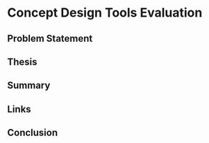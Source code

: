 # Concept Design Tools Evaluation

## Problem Statement

## Thesis

## Summary

## Links

## Conclusion